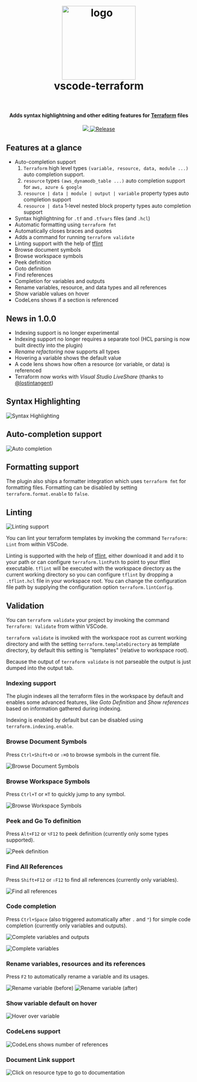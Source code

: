 <!-- markdownlint-disable -->
<h1 align="center">
  <br>
    <img src="https://raw.githubusercontent.com/mauve/vscode-terraform/master/terraform.png" alt="logo" width="200">
  <br>
  vscode-terraform
  <br>
  <br>
</h1>

<h4 align="center">Adds syntax highlightning and other editing features for <a href="https://www.terraform.io/">Terraform</a> files</h4>

<p align="center">
  <a href="https://travis-ci.org/mauve/vscode-terraform">
    <img src="https://travis-ci.org/mauve/vscode-terraform.svg?branch=master">
  </a>
  <a href="https://github.com/mauve/vscode-terraform/releases">
    <img src="https://img.shields.io/github/release/mauve/vscode-terraform.svg" alt="Release">
  </a>
</p>
<!-- markdownlint-enable -->
<!-- markdownlint-disable MD002 MD013 MD041 -->

## Features at a glance

- Auto-completion support
  1. `Terraform` high level types `(variable, resource, data, module ...)` auto completion support.
  2. `resource` types `(aws_dynamodb_table ...)` auto completion support for `aws, azure & google`
  3. `resource | data | module | output | variable` property types auto completion support
  4. `resource | data` 1-level nested block property types auto completion support
- Syntax highlightning for `.tf` and `.tfvars` files (and `.hcl`)
- Automatic formatting using `terraform fmt`
- Automatically closes braces and quotes
- Adds a command for running `terraform validate`
- Linting support with the help of [tflint](https://github.com/wata727/tflint)
- Browse document symbols
- Browse workspace symbols
- Peek definition
- Goto definition
- Find references
- Completion for variables and outputs
- Rename variables, resource, and data types and all references
- Show variable values on hover
- CodeLens shows if a section is referenced

## News in 1.0.0

- Indexing support is no longer experimental
- Indexing support no longer requires a separate tool (HCL parsing is now built directly into the plugin)
- *Rename refactoring* now supports all types
- Hovering a variable shows the default value
- A code lens shows how often a resource (or variable, or data) is referenced
- Terraform now works with *Visual Studio LiveShare* (thanks to [@lostintangent](https://github.com/lostintangent))

## Syntax Highlighting

![Syntax Highlighting](https://raw.githubusercontent.com/mauve/vscode-terraform/master/images/screenshot.png)

## Auto-completion support

![Auto completion](https://raw.githubusercontent.com/mauve/vscode-terraform/master/images/terraform-auto-completion.gif)

## Formatting support

The plugin also ships a formatter integration which uses `terraform fmt` for
formatting files. Formatting can be disabled by setting `terraform.format.enable`
to `false`.

## Linting

![Linting support](https://raw.githubusercontent.com/mauve/vscode-terraform/master/images/screenshot-tflint.png)

You can lint your terraform templates by invoking the command `Terraform: Lint` from within VSCode.

Linting is supported with the help of [tflint](https://github.com/wata727/tflint), either download it and add it
to your path or can configure `terraform.lintPath` to point to your tflint executable. `tflint` will be executed
with the workspace directory as the current working directory so you can configure `tflint` by dropping a `.tflint.hcl`
file in your workspace root.
You can change the configuration file path by supplying the configuration option `terraform.lintConfig`.

## Validation

You can `terraform validate` your project by invoking the command `Terraform: Validate` from within VSCode.

`terraform validate` is invoked with the workspace root as current working directory and with the setting
`terraform.templateDirectory` as template directory, by default this setting is "templates" (relative to
workspace root).

Because the output of `terraform validate` is not parseable the output is just dumped into the output tab.

### Indexing support

The plugin indexes all the terraform files in the workspace by default and enables some advanced features,
like *Goto Definition* and *Show references* based on information gathered during indexing.

Indexing is enabled by default but can be disabled using `terraform.indexing.enable`.

### Browse Document Symbols

Press `Ctrl+Shift+O` or `⇧⌘O` to browse symbols in the current file.

![Browse Document Symbols](https://raw.githubusercontent.com/mauve/vscode-terraform/master/images/terraform-browse-document-symbols.png)

### Browse Workspace Symbols

Press `Ctrl+T` or `⌘T` to quickly jump to any symbol.

![Browse Workspace Symbols](https://raw.githubusercontent.com/mauve/vscode-terraform/master/images/terraform-browse-workspace-symbols.png)

### Peek and Go To definition

Press `Alt+F12` or `⌥F12` to peek definition (currently only some types supported).

![Peek definition](https://raw.githubusercontent.com/mauve/vscode-terraform/master/images/terraform-peek-definition.png)

### Find All References

Press `Shift+F12` or `⇧F12` to find all references (currently only variables).

![Find all references](https://raw.githubusercontent.com/mauve/vscode-terraform/master/images/terraform-find-references.png)

### Code completion

Press `Ctrl+Space` (also triggered automatically after `.` and `"`) for simple code completion (currently only variables and outputs).

![Complete variables and outputs](https://raw.githubusercontent.com/mauve/vscode-terraform/master/images/terraform-complete-variables-and-outputs.png)

![Complete variables](https://raw.githubusercontent.com/mauve/vscode-terraform/master/images/terraform-complete-variables.png)

### Rename variables, resources and its references

Press `F2` to automatically rename a variable and its usages.

![Rename variable (before)](https://raw.githubusercontent.com/mauve/vscode-terraform/master/images/terraform-rename-variable-before.png)
![Rename variable (after)](https://raw.githubusercontent.com/mauve/vscode-terraform/master/images/terraform-rename-variable-after.png)

### Show variable default on hover

![Hover over variable](https://raw.githubusercontent.com/mauve/vscode-terraform/master/images/terraform-hover-variable.png)

### CodeLens support

![CodeLens shows number of references](https://raw.githubusercontent.com/mauve/vscode-terraform/master/images/terraform-codelens-references.png)

### Document Link support

![Click on resource type to go to documentation](https://raw.githubusercontent.com/mauve/vscode-terraform/master/images/terraform-document-link.png)